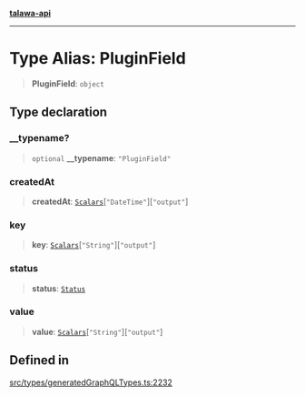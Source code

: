 [**talawa-api**](../../../README.md)

***

# Type Alias: PluginField

> **PluginField**: `object`

## Type declaration

### \_\_typename?

> `optional` **\_\_typename**: `"PluginField"`

### createdAt

> **createdAt**: [`Scalars`](Scalars.md)\[`"DateTime"`\]\[`"output"`\]

### key

> **key**: [`Scalars`](Scalars.md)\[`"String"`\]\[`"output"`\]

### status

> **status**: [`Status`](Status.md)

### value

> **value**: [`Scalars`](Scalars.md)\[`"String"`\]\[`"output"`\]

## Defined in

[src/types/generatedGraphQLTypes.ts:2232](https://github.com/Suyash878/talawa-api/blob/095e6964ce2a06c1c30d1acf81b6162203f1db91/src/types/generatedGraphQLTypes.ts#L2232)
